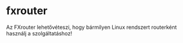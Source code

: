 # fxrouter
Az FXrouter lehetővéteszi, hogy bármilyen Linux rendszert routerként használj a szolgáltatáshoz!
